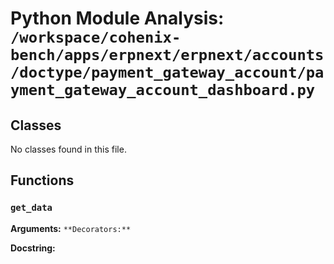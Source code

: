 # Python Module Analysis: `/workspace/cohenix-bench/apps/erpnext/erpnext/accounts/doctype/payment_gateway_account/payment_gateway_account_dashboard.py`

## Classes

No classes found in this file.


## Functions

### `get_data`
**Arguments:** ``
**Decorators:** ``

**Docstring:**
```

```

